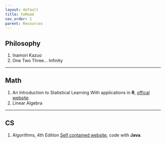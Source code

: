 ```yaml
---
layout: default
title: toRead
nav_order: 1
parent: Resources
---
```


## Philosophy
1. Inamori Kazuo
2. One Two Three... Infinity
---
## Math
1. An Introduction to Statistical Learning
With applications in **R**, [offical website](https://www.statlearning.com/online-course).
2. Linear Algebra
---

## CS
1. Algorithms, 4th Edition
[Self contained website](https://algs4.cs.princeton.edu/home/), code with **Java**.

